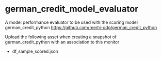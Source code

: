 # german_credit_model_evaluator

A model performance evaluator to be used with the scoring model german_credit_python https://github.com/merhi-odg/german_credit_python

Upload the following asset when creating a snapshot of german_credit_python with an association to this monitor
 - df_sample_scored.json
